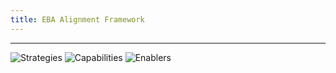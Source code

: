 ```yaml
---
title: EBA Alignment Framework
---
```


-----------------------------------------------------------------
 
<img src="{{site.baseurl}}/images/StrategicIntent_TopOFModel.png" alt="Strategies">
<img src="{{site.baseurl}}/images/BusinessContext_secondPartOFModel.PNG" alt="Capabilities">
<img src="{{site.baseurl}}/images/Enablement_bottomOFModel.png" alt="Enablers">
